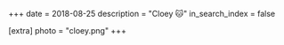 +++
date = 2018-08-25
description = "Cloey 🐱"
in_search_index = false

[extra]
photo = "cloey.png"
+++
